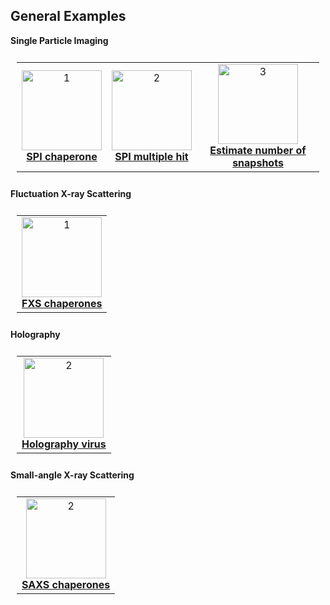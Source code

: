 ## General Examples

**Single Particle Imaging**

<table style="padding:10px">
  <tr>
    <!--- example 1: -->
    <td align="center">
      <a href="https://github.com/chuckie82/skopi/blob/main/examples/scripts/spi_chaperone.py">
      <img src="https://user-images.githubusercontent.com/1917664/120390650-d365e580-c2e2-11eb-9c0d-cc9d31ec6fff.png" alt="1" height=128px>
      </a>
    <br />
    <strong><a href="https://github.com/chuckie82/skopi/blob/main/examples/scripts/spi_chaperone.py">SPI chaperone</a></strong>
    </td>   
    <!--- example 2: -->
    <td align="center">
      <a href="https://github.com/chuckie82/skopi/blob/main/examples/scripts/spi_multiple_hit.py">
      <img src="https://user-images.githubusercontent.com/1917664/120415795-fc9d6a80-c310-11eb-84dc-e414d77a62c4.png" alt="2" height=128px>
      </a>
    <br />
    <strong><a href="https://github.com/chuckie82/skopi/blob/main/examples/scripts/spi_multiple_hit.py">SPI multiple hit</a></strong>
    </td>
        <!--- example 3: -->
    <td align="center">
      <a href="https://github.com/chuckie82/skopi/blob/main/examples/scripts/numberOfSnapshots.py">
      <img src="https://user-images.githubusercontent.com/1917664/191352375-19ddb7d8-d11c-49f7-aceb-81dd81a96ea0.png" alt="3" height=128px>
      </a>
    <br />
    <strong><a href="https://github.com/chuckie82/skopi/blob/main/examples/scripts/numberOfSnapshots.py">Estimate number of snapshots</a></strong>
    </td>
  </tr>
</table>

**Fluctuation X-ray Scattering**

<table style="padding:10px">
  <tr>
    <!--- example 1: -->
    <td align="center">
      <a href="https://github.com/chuckie82/skopi/blob/main/examples/scripts/fxs_chaperones.py">
      <img src="https://user-images.githubusercontent.com/1917664/120163172-14101280-c1ae-11eb-81f1-7c80815b06b2.png" alt="1" height=128px>
      </a>
    <br />
    <strong><a href="https://github.com/chuckie82/skopi/blob/main/examples/scripts/fxs_chaperones.py">FXS chaperones</a></strong>
    </td>   
    <!--- example 2: 
    <td align="center"><img src="https://user-images.githubusercontent.com/1917664/107894591-f364cb00-6ee4-11eb-94be-72aa926cf069.png" alt="2" width=128px height=128px>
    <br />
    <strong><a href="https://github.com/chuckie82/skopi/blob/master/docs/installation.md">Installation</a></strong>
    </td>
    -->
  </tr>
</table>

**Holography**

<table style="padding:10px">
  <tr>
    <!--- example 1: -->
    <td align="center">
      <a href="https://github.com/chuckie82/skopi/blob/main/examples/scripts/holography_virus.py">
      <img src="https://user-images.githubusercontent.com/1917664/120440872-db507480-c338-11eb-995c-184af4460dc8.png" alt="2" height=128px>
      </a>  
    <br />
    <strong><a href="https://github.com/chuckie82/skopi/blob/main/examples/scripts/holography_virus.py">Holography virus</a></strong>
    </td>   
  </tr>
</table>

**Small-angle X-ray Scattering**

<table style="padding:10px">
  <tr>
    <td align="center"><img src="https://user-images.githubusercontent.com/1917664/123035524-53421580-d3a0-11eb-9193-3d3bead7c0a2.png" alt="2" height=128px>
    <br />
    <strong><a href="https://github.com/chuckie82/skopi/blob/main/examples/scripts/ExampleSAXS.py">SAXS chaperones</a></strong>
    </td>   
  </tr>
</table>

<!-- slides: https://docs.google.com/presentation/d/1yQxaXSVnIe8NSf1rIK-qrwn_OG14Qd5CgWK4ixoJRhw/edit?usp=sharing -->
